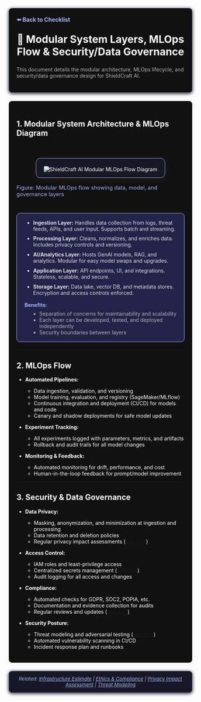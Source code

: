 <section style="border:1px solid #a5b4fc; border-radius:10px; margin:1.5em 0; box-shadow:0 2px 8px #222; padding:1.5em; background:#111; color:#fff;">
<div style="margin-bottom:1.5em;">
  <a href="./checklist.md" style="color:#a5b4fc; font-weight:bold; text-decoration:none; font-size:1.1em;">⬅️ Back to Checklist</a>
</div>
<h1 align="center" style="margin-top:0; font-size:2em;">🧩 Modular System Layers, MLOps Flow & Security/Data Governance</h1>
<div style="margin-bottom:1.2em; color:#b3b3b3; font-size:1em;">
  This document details the modular architecture, MLOps lifecycle, and security/data governance design for ShieldCraft AI.
</div>
</section>

<section style="border:1px solid #e0e0e0; border-radius:10px; margin:1.5em 0; box-shadow:0 2px 8px #f0f0f0; padding:1.5em; background:#111; color:#fff;">


## 1. Modular System Architecture & MLOps Diagram

<div style="display:flex; flex-direction:column; align-items:center; margin:2.5em 0 2em 0; padding:1.5em 0 1em 0;">
  <img src="./_assets/mlops_flow.svg" alt="ShieldCraft AI Modular MLOps Flow Diagram" style="max-width:92%; border:1.5px solid #a5b4fc; border-radius:12px; box-shadow:0 4px 18px #222b; background:#181825; padding:1.5em 1.5em 1em 1.5em; margin-bottom:0.5em;" />
  <div style="color:#a5b4fc; font-size:1.05em; margin-top:0.7em; letter-spacing:0.01em;">Figure: Modular MLOps flow showing data, model, and governance layers</div>
</div>


<div style="margin:2em 0 1.5em 0; padding:1.2em 1.5em; background:#23234a; border-radius:10px; border:1px solid #a5b4fc; color:#e0e0e0;">
  <ul style="margin:0 0 1.2em 0.5em; padding:0 0 0 1.2em;">
    <li style="margin-bottom:0.7em;"><b>Ingestion Layer:</b> Handles data collection from logs, threat feeds, APIs, and user input. Supports batch and streaming.</li>
    <li style="margin-bottom:0.7em;"><b>Processing Layer:</b> Cleans, normalizes, and enriches data. Includes privacy controls and versioning.</li>
    <li style="margin-bottom:0.7em;"><b>AI/Analytics Layer:</b> Hosts GenAI models, RAG, and analytics. Modular for easy model swaps and upgrades.</li>
    <li style="margin-bottom:0.7em;"><b>Application Layer:</b> API endpoints, UI, and integrations. Stateless, scalable, and secure.</li>
    <li><b>Storage Layer:</b> Data lake, vector DB, and metadata stores. Encryption and access controls enforced.</li>
  </ul>
  <div style="margin-top:0.5em; color:#a5b4fc; font-size:1em;">
    <b>Benefits:</b>
    <ul style="margin:0.5em 0 0 1.2em; color:#b3b3b3;">
      <li>Separation of concerns for maintainability and scalability</li>
      <li>Each layer can be developed, tested, and deployed independently</li>
      <li>Security boundaries between layers</li>
    </ul>
  </div>
</div>

---

## 2. MLOps Flow

- **Automated Pipelines:**
  - Data ingestion, validation, and versioning
  - Model training, evaluation, and registry (SageMaker/MLflow)
  - Continuous integration and deployment (CI/CD) for models and code
  - Canary and shadow deployments for safe model updates

- **Experiment Tracking:**
  - All experiments logged with parameters, metrics, and artifacts
  - Rollback and audit trails for all model changes

- **Monitoring & Feedback:**
  - Automated monitoring for drift, performance, and cost
  - Human-in-the-loop feedback for prompt/model improvement

---

## 3. Security & Data Governance

- **Data Privacy:**
  - Masking, anonymization, and minimization at ingestion and processing
  - Data retention and deletion policies
  - Regular privacy impact assessments ([see doc](./privacy_impact_assessment.md) <!-- BROKEN LINK -->)

- **Access Control:**
  - IAM roles and least-privilege access
  - Centralized secrets management ([see doc](security/aws-secrets-management.md) <!-- BROKEN LINK -->)
  - Audit logging for all access and changes

- **Compliance:**
  - Automated checks for GDPR, SOC2, POPIA, etc.
  - Documentation and evidence collection for audits
  - Regular reviews and updates ([see doc](./ethics_compliance.md) <!-- BROKEN LINK -->)

- **Security Posture:**
  - Threat modeling and adversarial testing ([see doc](./threat_modeling.md) <!-- BROKEN LINK -->)
  - Automated vulnerability scanning in CI/CD
  - Incident response plan and runbooks

</section>

<section style="border:1px solid #a5b4fc; border-radius:10px; margin:1.5em 0; box-shadow:0 2px 8px #222; padding:1em; background:#181825; color:#a5b4fc; font-size:0.95em; text-align:center;">
  <em>Related: <a href="./infra_estimate.md" style="color:#a5b4fc;">Infrastructure Estimate</a> | <a href="./ethics_compliance.md" style="color:#a5b4fc;">Ethics & Compliance</a> | <a href="./privacy_impact_assessment.md" style="color:#a5b4fc;">Privacy Impact Assessment</a> | <a href="./threat_modeling.md" style="color:#a5b4fc;">Threat Modeling</a></em>
</section>
